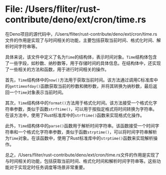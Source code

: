 # File: /Users/fliter/rust-contribute/deno/ext/cron/time.rs

在Deno项目的源代码中，/Users/fliter/rust-contribute/deno/ext/cron/time.rs文件的作用是实现了与时间相关的功能，主要包括获取当前时间、格式化时间、解析时间字符串等。

具体来说，该文件中定义了名为`Time`的结构体，表示时间对象。`Time`结构体包含了一些字段，如秒数、纳秒数等，用于存储时间的具体信息。在结构体中，还实现了一些相关的方法和函数，用于进行时间相关的操作。

首先，`Time`结构体中的`now()`方法用于获取当前时间。该方法通过调用C标准库中的`gettimeofday()`函数获取当前的秒数和微秒数，并将其转换为纳秒数，最后返回一个`Time`对象表示当前时间。

其次，`Time`结构体中的`format()`方法用于格式化时间。该方法接受一个格式化字符串参数，类似于函数`strftime()`，可以用于按指定格式将时间转换为字符串。在该方法中，使用了Rust标准库中的`strftime()`函数来实现格式化操作。

此外，`Time`结构体中的`parse()`函数用于解析时间字符串。该函数接受一个时间字符串和一个格式化字符串参数，类似于函数`strptime()`，可以将时间字符串解析为`Time`对象。在该函数中，使用了Rust标准库中的`strptime()`函数来实现解析操作。

总之，/Users/fliter/rust-contribute/deno/ext/cron/time.rs文件的作用是实现了与时间相关的功能，包括获取当前时间、格式化时间和解析时间字符串等。这些功能对于实现定时任务调度等场景非常重要。

